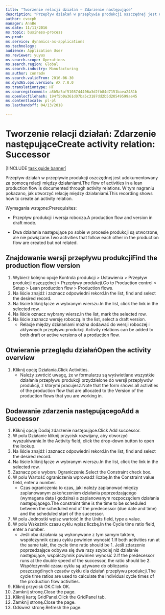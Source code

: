 ```yaml
--- 
title: "Tworzenie relacji działań — Zdarzenie następujące"
description: "Przepływ działań w przepływie produkcji oszczędnej jest udokumentowany za pomocą relacji między działaniami."
author: cvocph
manager: AnnBe
ms.date: 11/11/2016
ms.topic: business-process
ms.prod: 
ms.service: dynamics-ax-applications
ms.technology: 
audience: Application User
ms.reviewer: yuyus
ms.search.scope: Operations
ms.search.region: Global
ms.search.industry: Manufacturing
ms.author: conradv
ms.search.validFrom: 2016-06-30
ms.dyn365.ops.version: AX 7.0.0
ms.translationtype: HT
ms.sourcegitcommit: a8b5a5af5108744406a3d2fb84d7151baea2481b
ms.openlocfilehash: 194f5b0a361d07ba5c3187dd2b5d20549599ae45
ms.contentlocale: pl-pl
ms.lasthandoff: 04/13/2018

---
```

# <a name="create-activity-relation-successor"></a><span data-ttu-id="7bd0d-103">Tworzenie relacji działań: Zdarzenie następujące</span><span class="sxs-lookup"><span data-stu-id="7bd0d-103">Create activity relation: Successor</span></span>

[!INCLUDE [task guide banner](../../includes/task-guide-banner.md)]

<span data-ttu-id="7bd0d-104">Przepływ działań w przepływie produkcji oszczędnej jest udokumentowany za pomocą relacji między działaniami.</span><span class="sxs-lookup"><span data-stu-id="7bd0d-104">The flow of activities in a lean production flow is documented through activity relations.</span></span> <span data-ttu-id="7bd0d-105">W tym nagraniu pokazano, jak utworzyć relację między działaniami.</span><span class="sxs-lookup"><span data-stu-id="7bd0d-105">This recording shows how to create an activity relation.</span></span>

<span data-ttu-id="7bd0d-106">Wymagania wstępne:</span><span class="sxs-lookup"><span data-stu-id="7bd0d-106">Prerequisites:</span></span>

- <span data-ttu-id="7bd0d-107">Przepływ produkcji i wersja robocza.</span><span class="sxs-lookup"><span data-stu-id="7bd0d-107">A production flow and version in draft mode.</span></span> 

- <span data-ttu-id="7bd0d-108">Dwa działania następujące po sobie w procesie produkcji są utworzone, ale nie powiązane.</span><span class="sxs-lookup"><span data-stu-id="7bd0d-108">Two activities that follow each other in the production flow are created but not related.</span></span>


## <a name="find-the-production-flow-version"></a><span data-ttu-id="7bd0d-109">Znajdowanie wersji przepływu produkcji</span><span class="sxs-lookup"><span data-stu-id="7bd0d-109">Find the production flow version</span></span> 
1. <span data-ttu-id="7bd0d-110">Wybierz kolejno opcje Kontrola produkcji > Ustawienia > Przepływ produkcji oszczędnej > Przepływy produkcji.</span><span class="sxs-lookup"><span data-stu-id="7bd0d-110">Go to Production control > Setup > Lean production flow > Production flows.</span></span>
2. <span data-ttu-id="7bd0d-111">Na liście znajdź i zaznacz odpowiedni rekord.</span><span class="sxs-lookup"><span data-stu-id="7bd0d-111">In the list, find and select the desired record.</span></span>
3. <span data-ttu-id="7bd0d-112">Na liście kliknij łącze w wybranym wierszu.</span><span class="sxs-lookup"><span data-stu-id="7bd0d-112">In the list, click the link in the selected row.</span></span>
4. <span data-ttu-id="7bd0d-113">Na liście oznacz wybrany wiersz.</span><span class="sxs-lookup"><span data-stu-id="7bd0d-113">In the list, mark the selected row.</span></span>
5. <span data-ttu-id="7bd0d-114">Na liście zaznacz wersję roboczą.</span><span class="sxs-lookup"><span data-stu-id="7bd0d-114">In the list, select a draft version.</span></span>
    * <span data-ttu-id="7bd0d-115">Relacje między działaniami można dodawać do wersji roboczej i aktywnych przepływu produkcji.</span><span class="sxs-lookup"><span data-stu-id="7bd0d-115">Activity relations can be added to both draft or active versions of a production flow.</span></span>  

## <a name="open-the-activity-overview"></a><span data-ttu-id="7bd0d-116">Otwieranie przeglądu działań</span><span class="sxs-lookup"><span data-stu-id="7bd0d-116">Open the activity overview</span></span>
1. <span data-ttu-id="7bd0d-117">Kliknij opcję Działania.</span><span class="sxs-lookup"><span data-stu-id="7bd0d-117">Click Activities.</span></span>
    * <span data-ttu-id="7bd0d-118">Należy zwrócić uwagę, że w formularzu są wyświetlane wszystkie działania przepływu produkcji przydzielone do wersji przepływów produkcji, z którymi pracujesz.</span><span class="sxs-lookup"><span data-stu-id="7bd0d-118">Note that the form shows all activities of the production flow that are allocated to the Version of the production flows that you are working in.</span></span>  

## <a name="add-a-successor"></a><span data-ttu-id="7bd0d-119">Dodawanie zdarzenia następującego</span><span class="sxs-lookup"><span data-stu-id="7bd0d-119">Add a Successor</span></span>
1. <span data-ttu-id="7bd0d-120">Kliknij opcję Dodaj zdarzenie następujące.</span><span class="sxs-lookup"><span data-stu-id="7bd0d-120">Click Add successor.</span></span>
2. <span data-ttu-id="7bd0d-121">W polu Działanie kliknij przycisk rozwijany, aby otworzyć wyszukiwanie.</span><span class="sxs-lookup"><span data-stu-id="7bd0d-121">In the Activity field, click the drop-down button to open the lookup.</span></span>
3. <span data-ttu-id="7bd0d-122">Na liście znajdź i zaznacz odpowiedni rekord.</span><span class="sxs-lookup"><span data-stu-id="7bd0d-122">In the list, find and select the desired record.</span></span>
4. <span data-ttu-id="7bd0d-123">Na liście kliknij łącze w wybranym wierszu.</span><span class="sxs-lookup"><span data-stu-id="7bd0d-123">In the list, click the link in the selected row.</span></span>
5. <span data-ttu-id="7bd0d-124">Zaznacz pole wyboru Ograniczenie.</span><span class="sxs-lookup"><span data-stu-id="7bd0d-124">Select the Constraint check box.</span></span>
6. <span data-ttu-id="7bd0d-125">W polu Wartość ograniczenia wprowadź liczbę.</span><span class="sxs-lookup"><span data-stu-id="7bd0d-125">In the Constraint value field, enter a number.</span></span>
    * <span data-ttu-id="7bd0d-126">Czas ograniczenia to czas, jaki należy zaplanować między zaplanowanym zakończeniem działania poprzedzającego (wymagana data i godzina) a zaplanowanym rozpoczęciem działania następującego.</span><span class="sxs-lookup"><span data-stu-id="7bd0d-126">The constraint time is the time to be scheduled between the scheduled end of the predecessor (due date and time) and the scheduled start of the successor.</span></span>  
7. <span data-ttu-id="7bd0d-127">W polu Jednostki wpisz wartość.</span><span class="sxs-lookup"><span data-stu-id="7bd0d-127">In the Units field, type a value.</span></span>
8. <span data-ttu-id="7bd0d-128">W polu Wskaźnik czasu cyklu wpisz liczbę.</span><span class="sxs-lookup"><span data-stu-id="7bd0d-128">In the Cycle time ratio field, enter a number.</span></span>
    * <span data-ttu-id="7bd0d-129">Jeśli oba działania są wykonywane z tym samym taktem, współczynnik czasu cyklu powinien wynosić 1.</span><span class="sxs-lookup"><span data-stu-id="7bd0d-129">If both activities run at the same takt, the cycle time ratio should be 1.</span></span> <span data-ttu-id="7bd0d-130">Jeśli zdarzenie poprzedzające odbywa się dwa razy szybciej niż działanie następujące, współczynnik powinien wynosić 2.</span><span class="sxs-lookup"><span data-stu-id="7bd0d-130">If the predecessor runs at the double speed of the successor, the ratio should be 2.</span></span>   <span data-ttu-id="7bd0d-131">Współczynniki czasu cyklu są używane do obliczania poszczególnych czasów cyklu dla działań przepływu produkcji.</span><span class="sxs-lookup"><span data-stu-id="7bd0d-131">The cycle time ratios are used to calculate the individual cycle times of the production flow activities.</span></span>  
9. <span data-ttu-id="7bd0d-132">Kliknij przycisk OK.</span><span class="sxs-lookup"><span data-stu-id="7bd0d-132">Click OK.</span></span>
10. <span data-ttu-id="7bd0d-133">Zamknij stronę.</span><span class="sxs-lookup"><span data-stu-id="7bd0d-133">Close the page.</span></span>
11. <span data-ttu-id="7bd0d-134">Kliknij kartę GridPanel.</span><span class="sxs-lookup"><span data-stu-id="7bd0d-134">Click the GridPanel tab.</span></span>
12. <span data-ttu-id="7bd0d-135">Zamknij stronę.</span><span class="sxs-lookup"><span data-stu-id="7bd0d-135">Close the page.</span></span>
13. <span data-ttu-id="7bd0d-136">Odśwież stronę.</span><span class="sxs-lookup"><span data-stu-id="7bd0d-136">Refresh the page.</span></span>


